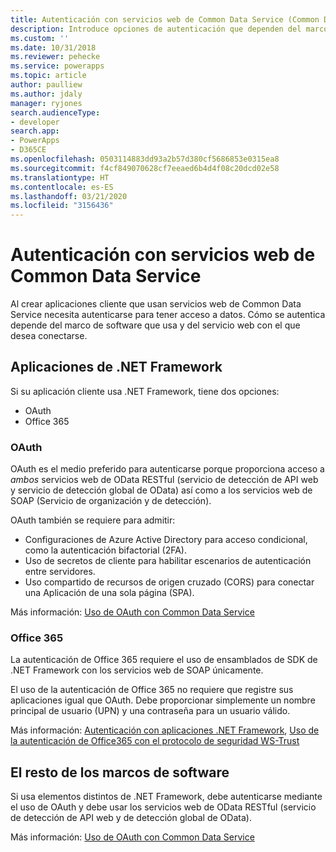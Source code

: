```yaml
---
title: Autenticación con servicios web de Common Data Service (Common Data Service) | Microsoft Docs
description: Introduce opciones de autenticación que dependen del marco de software que use.
ms.custom: ''
ms.date: 10/31/2018
ms.reviewer: pehecke
ms.service: powerapps
ms.topic: article
author: paulliew
ms.author: jdaly
manager: ryjones
search.audienceType:
- developer
search.app:
- PowerApps
- D365CE
ms.openlocfilehash: 0503114883dd93a2b57d380cf5686853e0315ea8
ms.sourcegitcommit: f4cf849070628cf7eeaed6b4d4f08c20dcd02e58
ms.translationtype: HT
ms.contentlocale: es-ES
ms.lasthandoff: 03/21/2020
ms.locfileid: "3156436"
---
```

# <a name="authentication-with-common-data-service-web-services"></a>Autenticación con servicios web de Common Data Service

Al crear aplicaciones cliente que usan servicios web de Common Data Service necesita autenticarse para tener acceso a datos. Cómo se autentica depende del marco de software que usa y del servicio web con el que desea conectarse.

## <a name="net-framework-applications"></a>Aplicaciones de .NET Framework

Si su aplicación cliente usa .NET Framework, tiene dos opciones:

- OAuth
- Office 365

### <a name="oauth"></a>OAuth

OAuth es el medio preferido para autenticarse porque proporciona acceso a *ambos* servicios web de OData RESTful (servicio de detección de API web y servicio de detección global de OData) así como a los servicios web de SOAP (Servicio de organización y de detección). 

OAuth también se requiere para admitir: 
 - Configuraciones de Azure Active Directory para acceso condicional, como la autenticación bifactorial (2FA).
 - Uso de secretos de cliente para habilitar escenarios de autenticación entre servidores.
 - Uso compartido de recursos de origen cruzado (CORS) para conectar una Aplicación de una sola página (SPA).

Más información: [Uso de OAuth con Common Data Service](authenticate-oauth.md)

### <a name="office-365"></a>Office 365

La autenticación de Office 365 requiere el uso de ensamblados de SDK de .NET Framework con los servicios web de SOAP únicamente.

El uso de la autenticación de Office 365 no requiere que registre sus aplicaciones igual que OAuth. Debe proporcionar simplemente un nombre principal de usuario (UPN) y una contraseña para un usuario válido.

Más información: [Autenticación con aplicaciones .NET Framework](authenticate-dot-net-framework.md), [Uso de la autenticación de Office365 con el protocolo de seguridad WS-Trust](authenticate-office365-deprecation.md)

## <a name="all-other-software-frameworks"></a>El resto de los marcos de software

Si usa elementos distintos de .NET Framework, debe autenticarse mediante el uso de OAuth y debe usar los servicios web de OData RESTful (servicio de detección de API web y de detección global de OData).

Más información:  [Uso de OAuth con Common Data Service](authenticate-oauth.md)
